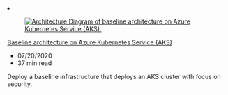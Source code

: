 <!-- This file is automatically generated by build/architectures/build_index.py. Any updates will be lost. -->
<!-- Editing it anyway - hasn't been autogenned since August and has a dupe alt text issue that autogen will fix. v-thepet -->

<!-- markdownlint-disable MD033 -->

<li class="grid-item item-column" data-categories="Containers ">
<article class="card">
    <div class="card-header has-margin-bottom-none" aria-hidden="true">
        <figure class="image diagram has-height-175 has-overflow-hidden level">
            <a href="/azure/architecture/reference-architectures/containers/aks/secure-baseline-aks"><img src="/azure/architecture/browse/thumbs/aks-baseline-thumb.png" class="diagram" alt="Architecture Diagram of baseline architecture on Azure Kubernetes Service (AKS)." data-linktype="relative-path"></a>
        </figure>
    </div>
    <div class="card-content">
        <a class="card-content-title has-margin-top-none" href="/azure/architecture/reference-architectures/containers/aks/secure-baseline-aks">
            <p>Baseline architecture on Azure Kubernetes Service (AKS)</p>
        </a>
        <ul class="card-content-metadata">
            <li>07/20/2020</li>
            <li>37 min read</li>
        </ul>
        <p class="card-content-description">Deploy a baseline infrastructure that deploys an AKS cluster with focus on security.</p>
        <div class="bottom-to-top-fade is-hidden-mobile"></div>
    </div>
</article>
</li>


